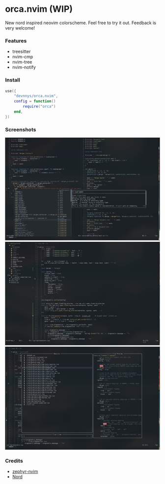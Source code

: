 # orca.nvim (WIP)
New nord inspired neovim colorscheme.
Feel free to try it out.
Feedback is very welcome!

### Features
- treesitter
- nvim-cmp
- nvim-tree
- nvim-notify

### Install
```lua
use({
	"devnnys/orca.nvim",
	config = function()
		require("orca")
	end,
})
```

### Screenshots
![Screenshot01](/media/orca01.png?raw=true "Example Screenshot01")
![Screenshot02](/media/orca02.png?raw=true "Example Screenshot02")
![Screenshot03](/media/orca03.png?raw=true "Example Screenshot03")

### Credits
- [zephyr-nvim](https://github.com/glepnir/zephyr-nvim)
- [Nord](https://www.nordtheme.com/)
